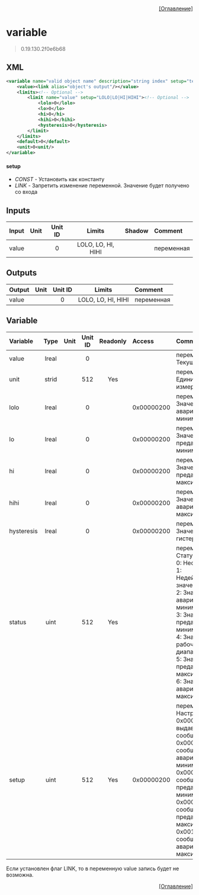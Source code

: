 <p align='right'><a href='index.html'>[Оглавление]</a></p>

# variable
> 0.19.130.2f0e6b68
## XML
````xml
<variable name="valid object name" description="string index" setup="text value | text value | ... | text value" >
	<value><link alias="object's output"/></value>
	<limits><!-- Optional -->
		<limit name="value" setup="LOLO|LO|HI|HIHI"><!-- Optional -->
			<lolo>0</lolo>
			<lo>0</lo>
			<hi>0</hi>
			<hihi>0</hihi>
			<hysteresis>0</hysteresis>
		</limit>
	</limits>
	<default>0</default>
	<unit>0<unit/>
</variable>
````

#### setup
* _CONST_  - Установить как константу
* _LINK_  - Запретить изменение переменной. Значение будет получено со входа

## Inputs
Input | Unit | Unit ID | Limits | Shadow | Comment
:-- |:--:|:--:|:--:|:--:|:--
value |  | 0 | LOLO, LO, HI, HIHI |  | переменная

## Outputs
Output | Unit | Unit ID | Limits | Comment
:-- |:--:|:--:|:--:|:--
value |  | 0 | LOLO, LO, HI, HIHI | переменная

## Variable
Variable | Type | Unit | Unit ID | Readonly | Access | Comment
:-- |:--:|:--:|:--:|:--:|:-- |:--
value | lreal |  | 0 |  |   | переменная. Текущее значение
unit | strid |  | 512 | Yes |   | переменная. Единицы измерения
lolo | lreal |  | 0 |  | 0x00000200 | переменная. Значение аварийного минимума
lo | lreal |  | 0 |  | 0x00000200 | переменная. Значение предаварийного минимума
hi | lreal |  | 0 |  | 0x00000200 | переменная. Значение предаварийного максимума
hihi | lreal |  | 0 |  | 0x00000200 | переменная. Значение аварийного максимума
hysteresis | lreal |  | 0 |  | 0x00000200 | переменная. Значение гистерезиса
status | uint |  | 512 | Yes |   | переменная. Статус:<br/>0: Неопределен<br/>1: Недействительное значение<br/>2: Значение ниже аварийного минимума<br/>3: Значение ниже предаварийного минимума<br/>4: Значение в рабочем диапазоне<br/>5: Значение выше предаварийного максимума<br/>6: Значение выше аварийного максимума<br/>
setup | uint |  | 512 | Yes | 0x00000200 | переменная. Настройка:<br/>0x0001: Не выдавать сообщения<br/>0x0002: Выдавать сообщение аварийного минимума<br/>0x0004: Выдавать сообщение предаварийного минимума<br/>0x0008: Выдавать сообщение предаварийного максимума<br/>0x0010: Выдавать сообщение аварийного максимума<br/>


Если установлен флаг LINK, то в переменную value запись будет не возможна.

<p align='right'><a href='index.html'>[Оглавление]</a></p>


